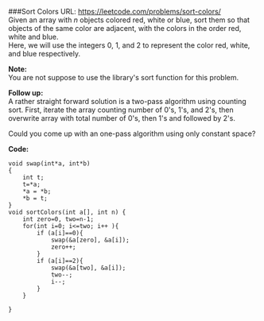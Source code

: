 ###Sort Colors
URL: https://leetcode.com/problems/sort-colors/</br>
Given an array with _n_ objects colored red, white or blue, sort them so that objects of the same color are adjacent, with the colors in the order red, white and blue.</br>
Here, we will use the integers 0, 1, and 2 to represent the color red, white, and blue respectively.

__Note:__</br>
You are not suppose to use the library's sort function for this problem.

__Follow up:__</br>
A rather straight forward solution is a two-pass algorithm using counting sort.
First, iterate the array counting number of 0's, 1's, and 2's, then overwrite array with total number of 0's, then 1's and followed by 2's.

Could you come up with an one-pass algorithm using only constant space?

__Code:__

	void swap(int*a, int*b)
	{
	    int t;
	    t=*a;
	    *a = *b;
	    *b = t;
	}
	void sortColors(int a[], int n) {
	    int zero=0, two=n-1;
	    for(int i=0; i<=two; i++ ){
	        if (a[i]==0){
	            swap(&a[zero], &a[i]);
	            zero++;
	        }
	        if (a[i]==2){
	            swap(&a[two], &a[i]);
	            two--; 
	            i--;
	        }
	    }
	    
	}